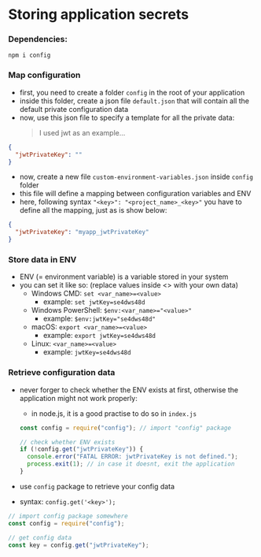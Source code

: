 # Storing application secrets

### Dependencies:

`npm i config`

### Map configuration

- first, you need to create a folder `config` in the root of your application
- inside this folder, create a json file `default.json` that will contain all the default private configuration data
- now, use this json file to specify a template for all the private data:
  > I used jwt as an example...

```json
{
  "jwtPrivateKey": ""
}
```

- now, create a new file `custom-environment-variables.json` inside `config` folder
- this file will define a mapping between configuration variables and ENV
- here, following syntax `"<key>": "<project_name>_<key>"` you have to define all the mapping, just as is show below:

```json
{
  "jwtPrivateKey": "myapp_jwtPrivateKey"
}
```

### Store data in ENV

- ENV (= environment variable) is a variable stored in your system
- you can set it like so: (replace values inside <> with your own data)
  - Windows CMD: `set <var_name>=<value>`
    - example: `set jwtKey=se4dws48d`
  - Windows PowerShell: `$env:<var_name>="<value>"`
    - example: `$env:jwtKey="se4dws48d"`
  - macOS: `export <var_name>=<value>`
    - example: `export jwtKey=se4dws48d`
  - Linux: `<var_name>=<value>`
    - example: `jwtKey=se4dws48d`

### Retrieve configuration data

- never forger to check whether the ENV exists at first, otherwise the application might not work properly:

  - in node.js, it is a good practise to do so in `index.js`

  ```js
  const config = require("config"); // import "config" package

  // check whether ENV exists
  if (!config.get("jwtPrivateKey")) {
    console.error("FATAL ERROR: jwtPrivateKey is not defined.");
    process.exit(1); // in case it doesnt, exit the application
  }
  ```

- use `config` package to retrieve your config data
- syntax: `config.get('<key>');`

```js
// import config package somewhere
const config = require("config");

// get config data
const key = config.get("jwtPrivateKey");
```